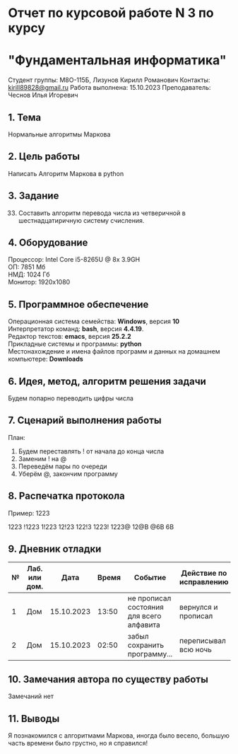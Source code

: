 # Отчет по курсовой работе N 3 по курсу
# "Фундаментальная информатика"

Студент группы: M8О-115Б, Лизунов Кирилл Романович
Контакты: kirill89828@gmail.ru
Работа выполнена: 15.10.2023
Преподаватель: Чеснов Илья Игоревич

## 1. Тема

Нормальные алгоритмы Маркова

## 2. Цель работы

Написать Алгоритм Маркова в python

## 3. Задание

33. Составить алгоритм перевода числа из четверичной в шестнадцатиричную систему счисления.

## 4. Оборудование

Процессор: Intel Core i5-8265U @ 8x 3.9GH\
ОП: 7851 Мб\
НМД: 1024 Гб\
Монитор: 1920x1080

## 5. Программное обеспечение

Операционная система семейства: **Windows**, версия **10**\
Интерпретатор команд: **bash**, версия **4.4.19**.\
Редактор текстов: **emacs**, версия **25.2.2**\
Прикладные системы и программы: **python**\
Местонахождение и имена файлов программ и данных на домашнем компьютере: **Downloads**

## 6. Идея, метод, алгоритм решения задачи

Будем попарно переводить цифры числа

## 7. Сценарий выполнения работы

План:
1. Будем переставлять ! от начала до конца числа
2. Заменим ! на @
3. Переведём пары по очереди
4. Уберём @, закончим программу

## 8. Распечатка протокола
Пример: 1223

1223
!1223
1!223
12!23
122!3
1223!
1223@
12@B
@6B
6B

## 9. Дневник отладки

| № | Лаб. или дом. | Дата       | Время     | Событие                                                | Действие по исправлению   | Примечание     |
|---|---------------|------------|-----------|--------------------------------------------------------|---------------------------|----------------|
|1  | Дом           | 15.10.2023 | 13:50     | не прописал состояния для всего алфавита               | вернулся и прописал       |                |
|2  | Дом           | 15.10.2023 | 02:50     | забыл сохранить программу...                           | переписывал всю ночь      |                |

## 10. Замечания автора по существу работы

Замечаний нет

## 11. Выводы

 Я познакомился с алгоритмами Маркова, иногда было весело, большую часть времени было грустно, но я справился!

